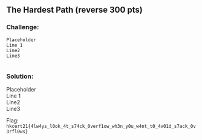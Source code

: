 ## The Hardest Path (reverse 300 pts)  
### Challenge:  
```
Placeholder    
Line 1    
Line2    
Line3    
  
```
  
### Solution:  
Placeholder    
Line 1    
Line2    
Line3    
  
  
Flag: `hkcert21{4lw4ys_l0ok_4t_s74ck_0verf1ow_wh3n_y0u_w4nt_t0_4v01d_s7ack_0v3rfl0ws}`  
  
